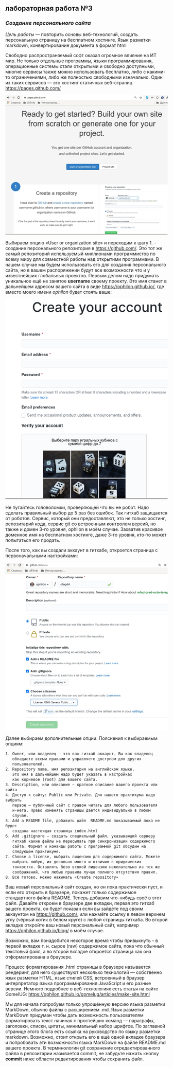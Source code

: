 ## лабораторная работа №3

### *Создание  персонального сайта*

*Цель работы* — повторить основы веб-технологий, создать персональную страницу на бесплатном хостинге. Язык разметки markdown, конвертирование документа в формат html

Свободно распространяемый софт оказал огромное влияние на ИТ мир. Не
только отдельные программы, языки программирования, операционные
системы стали открытыми и свободно доступными, многие сервисы также
можно использовать бесплатно, либо с какими-то ограничениями, либо
же полностью свободными изначально. Один из таких сервисов — это
хостинг статичных веб-страниц <https://pages.github.com/>

![pages.github](img/pages.github.jpg)

Выбираем опцию «User or organization site» и переходим к шагу 1. - создание
персонального репозитория в <https://github.com/>. Это тот же самый
репозиторий используемый миллионами программистов по всему миру
для совместной работы над открытими программами. В нашем случае
мы будем использовать его для создания персонального сайта, но
в вашем распоряжении будут все возможности что и у известнейших
глобальных проектов. Первым делом надо придумать уникальное ещё
не занятое **username** своему проекту. Это имя станет в дальнейшем адресом
вашего сайта в виде <https://ophilon.github.io/>, где вместо
моего имени *ophilon* будет стоять ваше:

![new-account](img/new-account.png)

Не пугайтесь головоломки, проверяющей что вы не робот. Надо сделать
правильный выбор до 5 раз без ошибок. Так гитхаб защищается от роботов.
Сервис, который они предоставляют, это не только хостинг, репозитарий кода,
сервис git со встроенным контролем версий, но также и домен 3-го уровня,
ophilon в моём случае. Захватив красивое доменное имя на бесплатном
хостинге, даже 3-го уровня, кто-то может попытаться его продать.

После того, как вы создали аккаунт в гитхабе, откроется страница
с первоначальными настройками:

![github-setup](img/github-setup.jpg)

Далее выбираем дополнительные опции. Пояснения к выбираемым опциям:

    1. Owner, или владелец — это ваш гитхаб аккаунт. Вы как владелец
       обладаете всеми правами и управляете доступом для других
       пользователей.
    2. Repository name, имя репозитария на английском языке.
       Это имя в дальнейшем надо будет указать в настройках
       как корневое (root) для вашего сайта.
    3. Description, или описание — краткое описание вашего проекта или сайта
    4. Доступ к сайту: Public или Private. Для нашего практикума надо выбрать
	   первое — публичный сайт с правом читать для любого пользователя
	   и-нета. Право изменять страницы даётся индивидуально в любом
	   случае.
    5. Add a README file, добавить файл  README.md показываемый пока не будет
	   создана настоящая страница index.html
    6. Add .gitignore — создать специальный файл, указывающий серверу
	   гитхаб какие файлы не пересылать при синхронизации содержимого
	   сайта. Формат и команды работы с программой git обсудим на
	   следующем практикуме.
    7. Choose a license, выбрать лицензию для содержимого сайта. Можете
	   выбрать любую, их довольно много и отличия в юридических
	   тонкостях. Оставлять безо всякой лицензии нежелательно из тех же
	   соображений, что любые правила лучше полного отсутствия правил.
    8. Всё готово, можно нажимать «Create repository»

Ваш новый персональный сайт создан, но он пока практически
пуст, и если его открыть в браузере, покажет только содержимое
стандартного файла README. Теперь добавим что-нибудь своё в этот
файл. Давайте откроем в браузере две вкладки, первая это гитхаб
вашего проекта, он будет показан если вы зайдёте под своим аккаунтом
на <https://github.com/>, или нажмёте ссылку в левом верхнем углу (чёрный
котик в белом круге) с любой страницы гитхаба. Во второй вкладке
откройте ваш новый персональный сайт, например <https://ophilon.github.io/blog/>
в моём случае.

Возможно, вам понадобится некоторое время чтобы
привыкнуть - в первой вкладке т. н. сырое (raw) содержимое сайта, пока
что обычный текстовый файл, а во второй вкладке откроется страница
как она отформатирована в браузере.

Процесс форматирования .html страницы в браузере называется
рендеринг, для него существуют несколько технологий —
собственно язык разметки HTML, язык стилей CSS, встроенный в
браузер интерпретатор языка программирования JavaScript и его разные
версии. Немного подробнее о веб-технологиях есть статья на сайте
GomelUG: <https://ophilon.github.io/gomelug/articles/make-site.html>

Мы для начала попробуем только упрощённую версию языка разметки
MarkDown, обычно файлы с расширением .md. Язык разметки MarkDown придуман
чтобы дать возможность пользователям форматировать текст
начиная с простейших команд — параграфы, заголовки, списки,
цитаты,  минимальный набор шрифтов. По заглавной странице этого
блога есть ссылка на руководство по языку разметки markdown. Возможно,
стоит открыть его в ещё одной вкладке браузера и попробовать эти
возможности языка MarkDown на файле README.md вашего проекта.  В терминологии
git сохранение отредактированного файла в репозитарии называется
commit, не забудьте нажать кнопку **commit** ниже области редактирования
чтобы сохранить файл.

